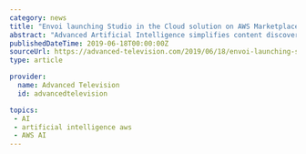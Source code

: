 ```yaml
---
category: news
title: "Envoi launching Studio in the Cloud solution on AWS Marketplace"
abstract: "Advanced Artificial Intelligence simplifies content discovery by improving ... in the cloud with the integration of iconik with Teradici-enabled workstations on AWS. These workstations are configured to support a wide range of editing and post ..."
publishedDateTime: 2019-06-18T00:00:00Z
sourceUrl: https://advanced-television.com/2019/06/18/envoi-launching-studio-in-the-cloud-solution-on-aws-marketplace/
type: article

provider:
  name: Advanced Television
  id: advancedtelevision

topics:
 - AI
 - artificial intelligence aws
 - AWS AI
---
```

